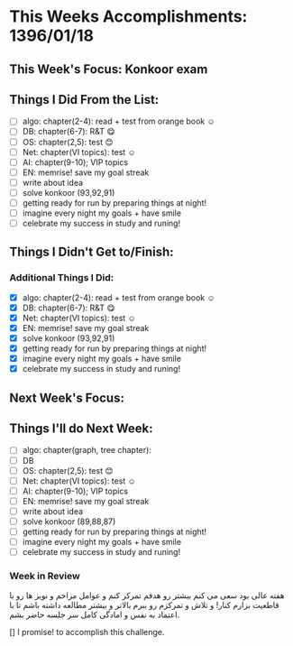 # This Weeks Accomplishments: 1396/01/18

## This Week's Focus: Konkoor exam

## Things I Did From the List:

- [ ] algo: chapter(2-4): read + test from orange book ☺️
- [ ] DB: chapter(6-7): R&T 😋
- [ ] OS: chapter(2,5): test 😊
- [ ] Net: chapter(VI topics): test ☺️
- [ ] AI: chapter(9-10); VIP topics  
- [ ] EN: memrise! save my goal streak 
- [ ] write about idea
- [ ] solve konkoor (93,92,91)
- [ ] getting ready for run by preparing things at night!
- [ ] imagine every night my goals + have smile
- [ ] celebrate my success in study and runing!

## Things I Didn't Get to/Finish:

### Additional Things I Did:

- [x] algo: chapter(2-4): read + test from orange book ☺️
- [x] DB: chapter(6-7): R&T 😋
- [x] Net: chapter(VI topics): test ☺️ 
- [x] EN: memrise! save my goal streak 
- [x] solve konkoor (93,92,91)
- [x] getting ready for run by preparing things at night!
- [x] imagine every night my goals + have smile
- [x] celebrate my success in study and runing!

## Next Week's Focus: 

## Things I'll do Next Week:
 
- [ ] algo: chapter(graph, tree chapter): 
- [ ] DB
- [ ] OS: chapter(2,5): test 😊
- [ ] Net: chapter(VI topics): test ☺️
- [ ] AI: chapter(9-10); VIP topics  
- [ ] EN: memrise! save my goal streak 
- [ ] write about idea
- [ ] solve konkoor (89,88,87)
- [ ] getting ready for run by preparing things at night!
- [ ] imagine every night my goals + have smile
- [ ] celebrate my success in study and runing!

### Week in Review
هفته عالی بود سعی می کنم بیشتر رو هدفم تمرکز کنم و عوامل مزاحم و نویز ها رو با قاطعیت بزارم کنار! و  تلاش و تمرکزم رو ببرم بالاتر و بیشتر مطالعه داشته باشم تا با اعتماد به نفس و امادگی کامل سر جلسه حاضر بشم.

[] I promise! to accomplish this challenge.